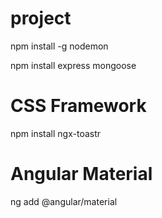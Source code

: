 # project
npm install -g nodemon

npm install express mongoose

# CSS Framework
npm install ngx-toastr
# Angular Material
ng add @angular/material
